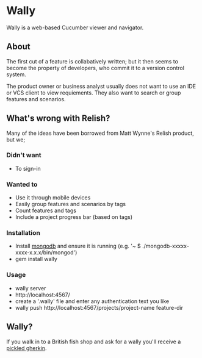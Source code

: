 # Wally
Wally is a web-based Cucumber viewer and navigator.

## About
The first cut of a feature is collabatively written; but it then seems to become the property of developers, who commit it to a version control system.

The product owner or business analyst usually does not want to use an IDE or VCS client to view requiements. They also want to search or group features and scenarios.

## What's wrong with Relish?
Many of the ideas have been borrowed from Matt Wynne's Relish product, but we;

### Didn't want
* To sign-in

### Wanted to
* Use it through mobile devices
* Easily group features and scenarios by tags 
* Count features and tags
* Include a project progress bar (based on tags)

### Installation
* Install [mongodb](http://www.mongodb.org/display/DOCS/Quickstart "mongodb") and ensure it is running  (e.g. '~ $ ./mongodb-xxxxx-xxxx-x.x.x/bin/mongod')
* gem install wally 

### Usage
* wally server  
* http://localhost:4567/  
* create a '.wally' file and enter any authentication text you like  
* wally push http://localhost:4567/projects/project-name feature-dir  


## Wally?
If you walk in to a British fish shop and ask for a wally you'll receive a [pickled gherkin](https://github.com/cucumber/cucumber/wiki/Gherkin).
